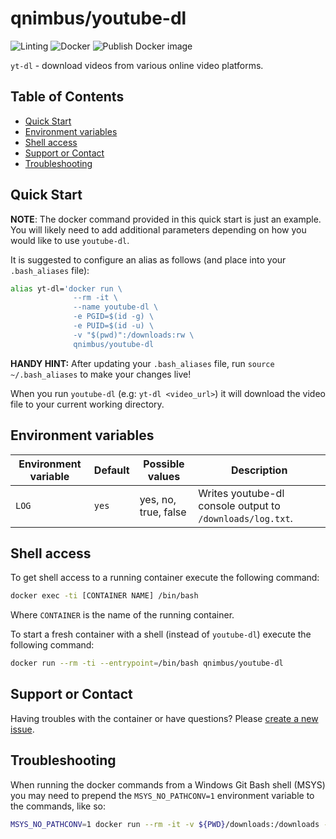 # qnimbus/youtube-dl <!-- omit in toc -->

![Linting](https://github.com/qnimbus/docker-youtube-dl/workflows/Linting/badge.svg?style=for-the-badge&branch=latest) ![Docker](https://github.com/qnimbus/docker-youtube-dl/workflows/Docker/badge.svg?style=for-the-badge&branch=latest) ![Publish Docker image](https://github.com/QNimbus/docker-youtube-dl/workflows/Publish%20Docker%20image/badge.svg?style=for-the-badge)

`yt-dl` - download videos from various online video platforms.

## Table of Contents <!-- omit in toc -->

- [Quick Start](#quick-start)
- [Environment variables](#environment-variables)
- [Shell access](#shell-access)
- [Support or Contact](#support-or-contact)
- [Troubleshooting](#troubleshooting)

## Quick Start

**NOTE**: The docker command provided in this quick start is just an example. You will likely need to add additional parameters depending on how you would like to use `youtube-dl`.

It is suggested to configure an alias as follows (and place into your `.bash_aliases` file):

```bash
alias yt-dl='docker run \
              --rm -it \
              --name youtube-dl \
              -e PGID=$(id -g) \
              -e PUID=$(id -u) \
              -v "$(pwd)":/downloads:rw \
              qnimbus/youtube-dl
```

**HANDY HINT:** After updating your `.bash_aliases` file, run `source ~/.bash_aliases` to make your changes live!

When you run `youtube-dl` (e.g: `yt-dl <video_url>`) it will download the video file to your current working directory.

## Environment variables

| Environment variable | Default | Possible values      | Description                                               |
| -------------------- | ------- | -------------------- | --------------------------------------------------------- |
| `LOG`                | `yes`   | yes, no, true, false | Writes youtube-dl console output to `/downloads/log.txt`. |

## Shell access

To get shell access to a running container execute the following command:

```bash
docker exec -ti [CONTAINER NAME] /bin/bash
```

Where `CONTAINER` is the name of the running container.

To start a fresh container with a shell (instead of `youtube-dl`) execute the following command:

```bash
docker run --rm -ti --entrypoint=/bin/bash qnimbus/youtube-dl
```

## Support or Contact

Having troubles with the container or have questions? Please [create a new issue](https://github.com/qnimbus/docker-youtube-dl/issues).

## Troubleshooting

When running the docker commands from a Windows Git Bash shell (MSYS) you may need to prepend the `MSYS_NO_PATHCONV=1` environment variable to the commands, like so:

```bash
MSYS_NO_PATHCONV=1 docker run --rm -it -v ${PWD}/downloads:/downloads -e LOG=YES qnimbus/youtube-dl --version
```
